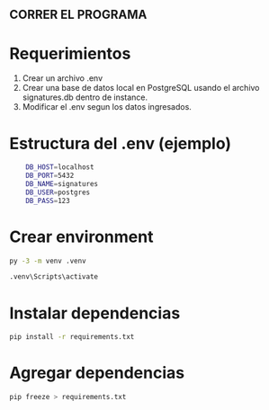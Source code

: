 ## CORRER EL PROGRAMA

# Requerimientos
1. Crear un archivo .env
2. Crear una base de datos local en PostgreSQL usando el archivo signatures.db dentro de instance.
3. Modificar el .env segun los datos ingresados.

# Estructura del .env (ejemplo)
``` bash
    DB_HOST=localhost
    DB_PORT=5432
    DB_NAME=signatures
    DB_USER=postgres
    DB_PASS=123
```

# Crear environment
```bash
py -3 -m venv .venv
```
```bash
.venv\Scripts\activate
```

# Instalar dependencias
```bash
pip install -r requirements.txt
```

# Agregar dependencias
```bash
pip freeze > requirements.txt
```